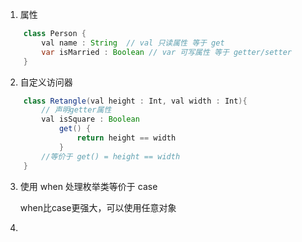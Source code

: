 1. 属性

```java
    class Person {
        val name : String  // val 只读属性 等于 get
        var isMarried : Boolean // var 可写属性 等于 getter/setter
    }
```
2. 自定义访问器

```java
    class Retangle(val height : Int, val width : Int){
        // 声明getter属性
        val isSquare : Boolean
            get() {
                return height == width
            }
        //等价于 get() = height == width
    }
```
3. 使用 when 处理枚举类等价于 case 

    when比case更强大，可以使用任意对象
4. 
